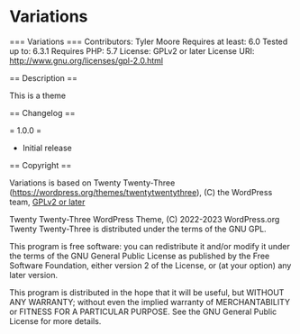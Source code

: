 # Variations

=== Variations ===
Contributors: Tyler Moore
Requires at least: 6.0
Tested up to: 6.3.1
Requires PHP: 5.7
License: GPLv2 or later
License URI: http://www.gnu.org/licenses/gpl-2.0.html

== Description ==

This is a theme

== Changelog ==

= 1.0.0 =
* Initial release

== Copyright ==

Variations is based on Twenty Twenty-Three (https://wordpress.org/themes/twentytwentythree), (C) the WordPress team, [GPLv2 or later](http://www.gnu.org/licenses/gpl-2.0.html)

Twenty Twenty-Three WordPress Theme, (C) 2022-2023 WordPress.org
Twenty Twenty-Three is distributed under the terms of the GNU GPL.

This program is free software: you can redistribute it and/or modify
it under the terms of the GNU General Public License as published by
the Free Software Foundation, either version 2 of the License, or
(at your option) any later version.

This program is distributed in the hope that it will be useful,
but WITHOUT ANY WARRANTY; without even the implied warranty of
MERCHANTABILITY or FITNESS FOR A PARTICULAR PURPOSE. See the
GNU General Public License for more details.

